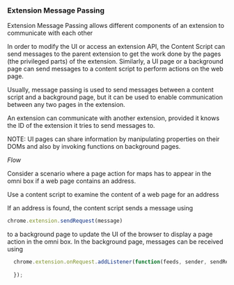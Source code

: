 ### Extension Message Passing

Extension Message Passing allows different components of an extension to communicate with each other

In order to modify the UI or access an extension API, the Content Script can send messages to the parent extension to get the work done by the pages (the privileged parts) of the extension. Similarly, a UI page or a background page can send messages to a content script to perform actions on the web page.

Usually, message passing is used to send messages between a content script and a background page, but it can be used to enable communication between any two pages in the extension.

An extension can communicate with another extension, provided it knows the ID of the extension it tries to send messages to. 

NOTE: UI pages can share information by manipulating properties on their DOMs and also by invoking functions on background pages.

*Flow*

Consider a scenario where a page action for maps has to appear in the omni box if a web page contains an address.

Use a content script to examine the content of a web page for an address

If an address is found, the content script sends a message using 
```javascript
chrome.extension.sendRequest(message) 
```
to a background page to update the UI of the browser to display a page action in the omni box. In the background page, messages can be received using 

```javascript
  chrome.extension.onRequest.addListener(function(feeds, sender, sendResponse) {
	
  });
```